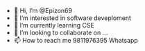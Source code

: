 - 👋 Hi, I’m @Epizon69
- 👀 I’m interested in software deveploment
- 🌱 I’m currently learning CSE
- 💞️ I’m looking to collaborate on ...
- 📫 How to reach me 9811976395 Whatsapp

<!---
Epizon69/Epizon69 is a ✨ special ✨ repository because its `README.md` (this file) appears on your GitHub profile.
You can click the Preview link to take a look at your changes.
--->
